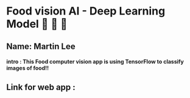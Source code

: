 # Food vision AI - Deep Learning Model 🍺 🍭 🍩

## Name: Martin Lee

#### intro : This Food computer vision app is using TensorFlow to classify images of food!! 
## Link for web app : 
